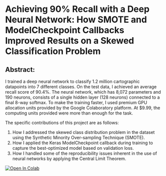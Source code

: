# Achieving 90% Recall with a Deep Neural Network: How SMOTE and ModelCheckpoint Callbacks Improved Results on a Skewed Classification Problem

## Abstract:

I trained a deep neural network to classify 1.2 million cartographic datapoints into 7 different classes. On the test data, I achieved an average recall score of 90.4%. The neural network, which has 8,072 parameters and 190 neurons, consists of a single hidden layer (128 neurons) connected to a final 8-way softmax. To make the training faster, I used premium GPU allocation units provided by the Google Colaboratory platform. At $9.99, the computing units provided were more than enough for the task.

The specific contributions of this project are as follows:

1. How I addressed the skewed class distribution problem in the dataset using the Synthetic Minority Over-sampling Technique (SMOTE).
2. How I applied the Keras ModelCheckpoint callback during training to capture the best-optimized model based on validation loss.
3. How I handled some of the reproducibility issues inherent in the use of neural networks by applying the Central Limit Theorem.

[![Open In Colab](https://colab.research.google.com/assets/colab-badge.svg)](https://colab.research.google.com/github/PyYakuza/Forest-Cover-Type-Classification-NN/blob/main/forest_covertype_nn.ipynb)

